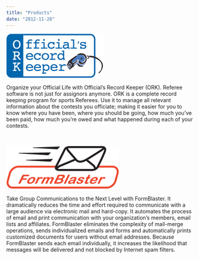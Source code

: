 ```yaml
---
title: "Products"
date: "2012-11-28"
---
```


[![ORK Logo](images/ORK_300.png "ORK Logo")](http://www.mcnellysoftworks.com/products/officials-record-keeper/ "Official’s Record Keeper")

Organize your Official Life with Official’s Record Keeper (ORK). Referee software is not just for assignors anymore. ORK is a complete record keeping program for sports Referees. Use it to manage all relevant information about the contests you officiate; making it easier for you to know where you have been, where you should be going, how much you’ve been paid, how much you’re owed and what happened during each of your contests.

 

[![FormBlaster Logo](images/fb_logo_300.png "FormBlaster Logo")](http://www.mcnellysoftworks.com/products/formblaster/ "FormBlaster")

Take Group Communications to the Next Level with FormBlaster. It dramatically reduces the time and effort required to communicate with a large audience via electronic mail and hard-copy. It automates the process of email and print communication with your organization’s members, email lists and affiliates. FormBlaster eliminates the complexity of mail-merge operations, sends individualized emails and forms and automatically prints customized documents for users without email addresses. Because FormBlaster sends each email individually, it increases the likelihood that messages will be delivered and not blocked by Internet spam filters.
